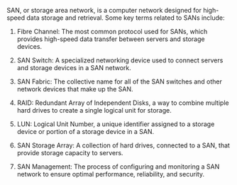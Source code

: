 SAN, or storage area network, is a computer network designed for high-speed data storage and retrieval. Some key terms related to SANs include:

1. Fibre Channel: The most common protocol used for SANs, which provides high-speed data transfer between servers and storage devices.

2. SAN Switch: A specialized networking device used to connect servers and storage devices in a SAN network.

3. SAN Fabric: The collective name for all of the SAN switches and other network devices that make up the SAN.

4. RAID: Redundant Array of Independent Disks, a way to combine multiple hard drives to create a single logical unit for storage.

5. LUN: Logical Unit Number, a unique identifier assigned to a storage device or portion of a storage device in a SAN.

6. SAN Storage Array: A collection of hard drives, connected to a SAN, that provide storage capacity to servers.

7. SAN Management: The process of configuring and monitoring a SAN network to ensure optimal performance, reliability, and security.

